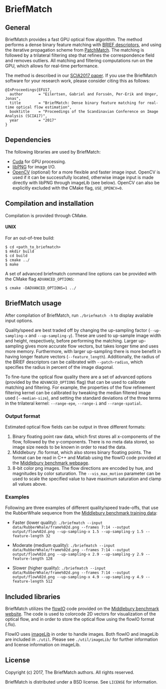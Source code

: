 # **BriefMatch**

## General
BriefMatch provides a fast GPU optical flow algorithm. The method performs a 
dense binary feature matching with [BRIEF descriptors](https://www.cs.ubc.ca/~lowe/525/papers/calonder_eccv10.pdf), 
and using the iterative propagation scheme from [PatchMatch](https://research.adobe.com/project/patchmatch/). 
The matching is followed by a trilateral filtering step that refines the 
correspondence field and removes outliers. All matching and filtering 
computations run on the GPU, which allows for real-time performance.

The method is described in our [SCIA2017 paper](http://vcl.itn.liu.se/publications/2017/EFU17/).
If you use the BriefMatch software for your research work, please consider
citing this as follows:

```
@InProceedings{EFU17,
  author       = "Eilertsen, Gabriel and Forssén, Per-Erik and Unger, Jonas",
  title        = "BriefMatch: Dense binary feature matching for real-time optical flow estimation",
  booktitle    = "Proceedings of the Scandinavian Conference on Image Analysis (SCIA17)",
  year         = "2017"
}
```

## Dependencies
The following libraries are used by BriefMatch:

 * [Cuda](https://developer.nvidia.com/cuda-toolkit) for GPU processing.
 * [libPNG](http://www.libpng.org/pub/png/libpng.html) for image I/O.
 * [OpenCV](http://opencv.org/) (optional) for a more flexible and faster image
   input. OpenCV is used if it can be successfully located, otherwise image
   input is made directly with libPNG through imageLib (see below). OpenCV can
   also be explicitly excluded with the CMake flag, `USE_OPENCV=0`.

## Compilation and installation
Compilation is provided through CMake.

#### UNIX
For an out-of-tree build:

```
$ cd <path_to_briefmatch>
$ mkdir build
$ cd build
$ cmake ../
$ make
```

A set of advanced briefmatch command line options can be provided with the
CMake flag `ADVANCED_OPTIONS`:

```
$ cmake -DADVANCED_OPTIONS=1 ../
```

## BriefMatch usage
After compilation of BriefMatch, run `./briefmatch -h` to display available
input options. 

Quality/speed are best traded off by changing the up-sampling factor (`--up-sampling-x`
and `--up-sampling-y`). These are used to up-sample image width and height,
respectively, before performing the matching. Larger up-sampling gives more
accurate flow vectors, but takes longer time and uses more memory. Furthermore,
with larger up-sampling there is more benefit in having longer feature vectors
(`--feature_length`). Additionally, the radius of the BRIEF descriptors can be
calibrated with `--patch-radius`, which specifies the radius in percent of the
image diagonal.

To fine-tune the optical flow quality there are a set of advanced options
(provided by the `ADVANCED_OPTIONS` flag) that can be used to calibrate
matching and filtering. For example, the properties of the flow refinement
filtering kernel can be calibrated by tweaking the median filtered image used
(`--median-size`), and setting the standard deviations of the three terms in
the trilateral kernel: `--range-epe`, `--range-i` and `--range-spatial`.

### Output format
Estimated optical flow fields can be output in three different formats:

  1. Binary floating point raw data, which first stores all x-components of 
     the flow, followed by the y-components. There is no meta data stored, so
     image size needs to be known in order to read the data.
  2. Middlebury .flo format, which also stores binary floating points. The
     format can be read in C++ and Matlab using the flowIO code provided at
     the [Middlebury benchmark webpage](http://vision.middlebury.edu/flow/data/).
  3. 8-bit color png images. The flow directions are encoded by hue, and
     magnitudes by color saturation. The `--vis_max_motion` parameter can be
     used to scale the specified value to have maximum saturation and clamp all 
     values above.

### Examples
Following are three examples of different quality/speed trade-offs, that use
the RubberWhale sequence from the [Middlebury benchmark training data](http://vision.middlebury.edu/flow/data/):

* Faster (lower quality):
  `./briefmatch --input data/RubberWhale/frame%02d.png --frames 7:14 --output output/flow%02d.png --up-sampling-x 1.5 --up-sampling-y 1.5 --feature-length 32`

* Moderate (medium quality):
  `./briefmatch --input data/RubberWhale/frame%02d.png --frames 7:14 --output output/flow%02d.png --up-sampling-x 2.9 --up-sampling-y 2.9 --feature-length 128`

* Slower (higher quality):
  `./briefmatch --input data/RubberWhale/frame%02d.png --frames 7:14 --output output/flow%02d.png --up-sampling-x 4.9 --up-sampling-y 4.9 --feature-length 512`

## Included libraries

BriefMatch utilizes the [flowIO](http://vision.middlebury.edu/flow/data/)
code provided on the [Middlebury benchmark website](http://vision.middlebury.edu/flow/). 
The code is used to colorcode 2D vectors for visualization of the
optical flow, and in order to store the optical flow using the flowIO format
(.flo).

FlowIO uses [imageLib](https://github.com/dscharstein/imageLib) in order to
handle images. Both flowIO and imageLib are included in `./util`. Please see
`./util/imageLib/` for further information and license information on imageLib.


## License

Copyright (c) 2017, The BriefMatch authors.
All rights reserved.

BriefMatch is distributed under a BSD license. See `LICENSE` for information.
